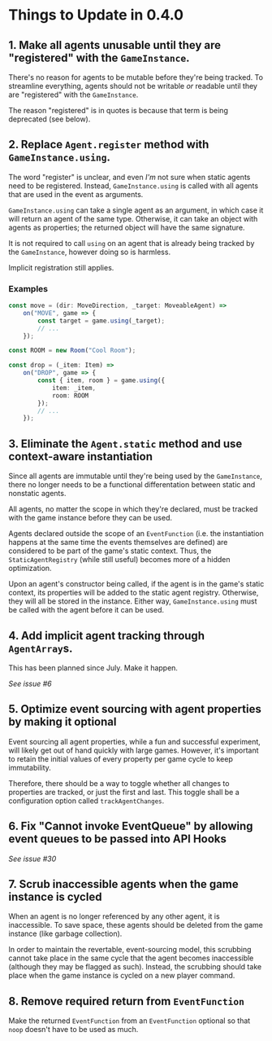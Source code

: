 # Things to Update in 0.4.0

## 1. Make all agents unusable until they are "registered" with the `GameInstance`.

There's no reason for agents to be mutable before they're being tracked. To streamline everything, agents should not be writable *or* readable until they are "registered" with the `GameInstance`.

The reason "registered" is in quotes is because that term is being deprecated (see below).

## 2. Replace `Agent.register` method with `GameInstance.using`.

The word "register" is unclear, and even *I'm* not sure when static agents need to be registered. Instead, `GameInstance.using` is called with all agents that are used in the event as arguments.

`GameInstance.using` can take a single agent as an argument, in which case it will return an agent of the same type. Otherwise, it can take an object with agents as properties; the returned object will have the same signature.

It is not required to call `using` on an agent that is already being tracked by the `GameInstance`, however doing so is harmless.

Implicit registration still applies.

### Examples

```ts
const move = (dir: MoveDirection, _target: MoveableAgent) =>
    on("MOVE", game => {
        const target = game.using(_target);
        // ...
    });
```

```ts
const ROOM = new Room("Cool Room");

const drop = (_item: Item) =>
    on("DROP", game => {
        const { item, room } = game.using({
            item: _item,
            room: ROOM
        });
        // ...
    });
```

## 3. Eliminate the `Agent.static` method and use context-aware instantiation

Since all agents are immutable until they're being used by the `GameInstance`, there no longer needs to be a functional differentation between static and nonstatic agents.

All agents, no matter the scope in which they're declared, must be tracked with the game instance before they can be used.

Agents declared outside the scope of an `EventFunction` (i.e. the instantiation happens at the same time the events themselves are defined) are considered to be part of the game's static context. Thus, the `StaticAgentRegistry` (while still useful) becomes more of a hidden optimization. 

Upon an agent's constructor being called, if the agent is in the game's static context, its properties will be added to the static agent registry. Otherwise, they will all be stored in the instance. Either way, `GameInstance.using` must be called with the agent before it can be used.

## 4. Add implicit agent tracking through `AgentArray`s.

This has been planned since July. Make it happen.

*See issue #6*

## 5. Optimize event sourcing with agent properties by making it optional

Event sourcing all agent properties, while a fun and successful experiment, will likely get out of hand quickly with large games. However, it's important to retain the initial values of every property per game cycle to keep immutability.

Therefore, there should be a way to toggle whether all changes to properties are tracked, or just the first and last. This toggle shall be a configuration option called `trackAgentChanges`.

## 6. Fix "Cannot invoke EventQueue" by allowing event queues to be passed into API Hooks

*See issue #30*

## 7. Scrub inaccessible agents when the game instance is cycled

When an agent is no longer referenced by any other agent, it is inaccessible. To save space, these agents should be deleted from the game instance (like garbage collection).

In order to maintain the revertable, event-sourcing model, this scrubbing cannot take place in the same cycle that the agent becomes inaccessible (although they may be flagged as such). Instead, the scrubbing should take place when the game instance is cycled on a new player command.

## 8. Remove required return from `EventFunction`

Make the returned `EventFunction` from an `EventFunction` optional so that `noop` doesn't have to be used as much.